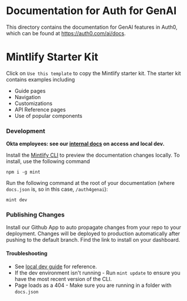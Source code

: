 # Documentation for Auth for GenAI

This directory contains the documentation for GenAI features in Auth0, which can be found at https://auth0.com/ai/docs.

# Mintlify Starter Kit

Click on `Use this template` to copy the Mintlify starter kit. The starter kit contains examples including

- Guide pages
- Navigation
- Customizations
- API Reference pages
- Use of popular components

### Development

**Okta employees: see our [internal docs](https://oktawiki.atlassian.net/wiki/spaces/DAFS/pages/3622310144/Auth4GenAI+docs+Mintlify+access+and+local+dev) on access and local dev.**

Install the [Mintlify CLI](https://www.npmjs.com/package/mint) to preview the documentation changes locally. To install, use the following command

```
npm i -g mint
```

Run the following command at the root of your documentation (where `docs.json` is, so in this case, `/auth4genai`):

```
mint dev
```

### Publishing Changes

Install our Github App to auto propagate changes from your repo to your deployment. Changes will be deployed to production automatically after pushing to the default branch. Find the link to install on your dashboard. 

#### Troubleshooting

- See [local dev guide](https://oktawiki.atlassian.net/wiki/spaces/DAFS/pages/3622310144/Auth4GenAI+docs+Mintlify+access+and+local+devhttps://oktawiki.atlassian.net/wiki/spaces/DAFS/pages/3622310144/Auth4GenAI+docs+Mintlify+access+and+local+dev) for reference.
- If the dev environment isn't running - Run `mint update` to ensure you have the most recent version of the CLI.
- Page loads as a 404 - Make sure you are running in a folder with `docs.json`